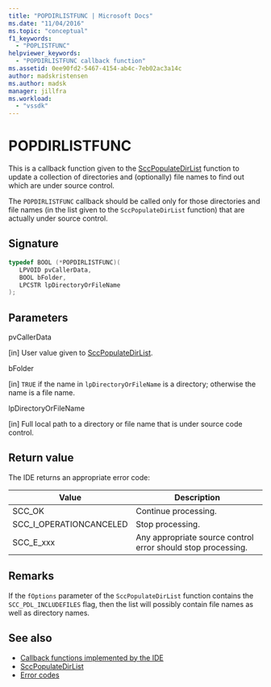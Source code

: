```yaml
---
title: "POPDIRLISTFUNC | Microsoft Docs"
ms.date: "11/04/2016"
ms.topic: "conceptual"
f1_keywords:
  - "POPLISTFUNC"
helpviewer_keywords:
  - "POPDIRLISTFUNC callback function"
ms.assetid: 0ee90fd2-5467-4154-ab4c-7eb02ac3a14c
author: madskristensen
ms.author: madsk
manager: jillfra
ms.workload:
  - "vssdk"
---
```

# POPDIRLISTFUNC
This is a callback function given to the [SccPopulateDirList](../extensibility/sccpopulatedirlist-function.md) function to update a collection of directories and (optionally) file names to find out which are under source control.

 The `POPDIRLISTFUNC` callback should be called only for those directories and file names (in the list given to the `SccPopulateDirList` function) that are actually under source control.

## Signature

```cpp
typedef BOOL (*POPDIRLISTFUNC)(
   LPVOID pvCallerData,
   BOOL bFolder,
   LPCSTR lpDirectoryOrFileName
);
```

## Parameters
 pvCallerData

[in] User value given to [SccPopulateDirList](../extensibility/sccpopulatedirlist-function.md).

 bFolder

[in] `TRUE` if the name in `lpDirectoryOrFileName` is a directory; otherwise the name is a file name.

 lpDirectoryOrFileName

[in] Full local path to a directory or file name that is under source code control.

## Return value
 The IDE returns an appropriate error code:

|Value|Description|
|-----------|-----------------|
|SCC_OK|Continue processing.|
|SCC_I_OPERATIONCANCELED|Stop processing.|
|SCC_E_xxx|Any appropriate source control error should stop processing.|

## Remarks
 If the `fOptions` parameter of the `SccPopulateDirList` function contains the `SCC_PDL_INCLUDEFILES` flag, then the list will possibly contain file names as well as directory names.

## See also
- [Callback functions implemented by the IDE](../extensibility/callback-functions-implemented-by-the-ide.md)
- [SccPopulateDirList](../extensibility/sccpopulatedirlist-function.md)
- [Error codes](../extensibility/error-codes.md)